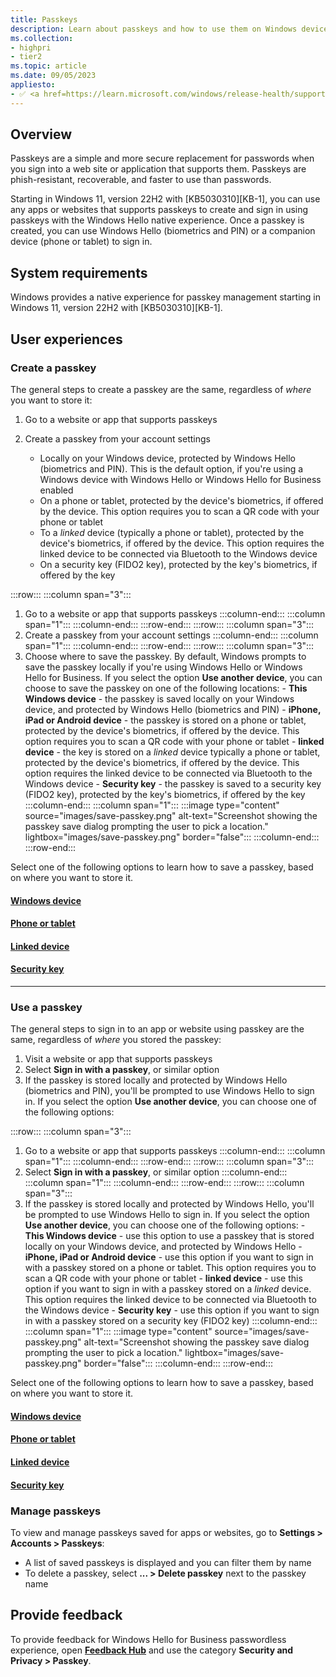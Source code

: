 ```yaml
---
title: Passkeys
description: Learn about passkeys and how to use them on Windows devices.
ms.collection: 
- highpri
- tier2
ms.topic: article
ms.date: 09/05/2023
appliesto: 
- ✅ <a href=https://learn.microsoft.com/windows/release-health/supported-versions-windows-client target=_blank>Windows 11</a>
---
```


## Overview

Passkeys are a simple and more secure replacement for passwords when you sign into a web site or application that supports them. Passkeys are phish-resistant, recoverable, and faster to use than passwords.

Starting in Windows 11, version 22H2 with [KB5030310][KB-1], you can use any apps or websites that supports passkeys to create and sign in using passkeys with the Windows Hello native experience. Once a passkey is created, you can use Windows Hello (biometrics and PIN) or a companion device (phone or tablet) to sign in.

## System requirements

Windows provides a native experience for passkey management starting in Windows 11, version 22H2 with [KB5030310][KB-1].

## User experiences

### Create a passkey

The general steps to create a passkey are the same, regardless of *where* you want to store it:

1. Go to a website or app that supports passkeys
1. Create a passkey from your account settings

    - Locally on your Windows device, protected by Windows Hello (biometrics and PIN). This is the default option, if you're using a Windows device with Windows Hello or Windows Hello for Business enabled
    - On a phone or tablet, protected by the device's biometrics, if offered by the device. This option requires you to scan a QR code with your phone or tablet
    - To a *linked* device (typically a phone or tablet), protected by the device's biometrics, if offered by the device. This option requires the linked device to be connected via Bluetooth to the Windows device
    - On a security key (FIDO2 key), protected by the key's biometrics, if offered by the key

:::row:::
  :::column span="3":::
  1. Go to a website or app that supports passkeys
  :::column-end:::
  :::column span="1":::
  :::column-end:::
:::row-end:::
:::row:::
  :::column span="3":::
  2. Create a passkey from your account settings
  :::column-end:::
  :::column span="1":::
  :::column-end:::
:::row-end:::
:::row:::
  :::column span="3":::
  3. Choose where to save the passkey. By default, Windows prompts to save the passkey locally if you're using Windows Hello or Windows Hello for Business. If you select the option **Use another device**, you can choose to save the passkey on one of the following locations:
    - **This Windows device** - the passkey is saved locally on your Windows device, and protected by Windows Hello (biometrics and PIN)
    - **iPhone, iPad or Android device** - the passkey is stored on a phone or tablet, protected by the device's biometrics, if offered by the device. This option requires you to scan a QR code with your phone or tablet
    - **linked device** - the key is stored on a *linked* device typically a phone or tablet, protected by the device's biometrics, if offered by the device. This option requires the linked device to be connected via Bluetooth to the Windows device
    - **Security key** - the passkey is saved to a security key (FIDO2 key), protected by the key's biometrics, if offered by the key
  :::column-end:::
  :::column span="1":::
  :::image type="content" source="images/save-passkey.png" alt-text="Screenshot showing the passkey save dialog prompting the user to pick a location." lightbox="images/save-passkey.png" border="false":::
  :::column-end:::
:::row-end:::

Select one of the following options to learn how to save a passkey, based on where you want to store it.

#### [**Windows device**](#tab/windows)

#### [**Phone or tablet**](#tab/mobile)

#### [**Linked device**](#tab/mobile)

#### [**Security key**](#tab/key)

---

### Use a passkey

The general steps to sign in to an app or website using passkey are the same, regardless of *where* you stored the passkey:

1. Visit a website or app that supports passkeys
1. Select **Sign in with a passkey**, or similar option
1. If the passkey is stored locally and protected by Windows Hello (biometrics and PIN), you'll be prompted to use Windows Hello to sign in. If you select the option **Use another device**, you can choose one of the following options:

:::row:::
  :::column span="3":::
  1. Go to a website or app that supports passkeys
  :::column-end:::
  :::column span="1":::
  :::column-end:::
:::row-end:::
:::row:::
  :::column span="3":::
  2. Select **Sign in with a passkey**, or similar option
  :::column-end:::
  :::column span="1":::
  :::column-end:::
:::row-end:::
:::row:::
  :::column span="3":::
  3. If the passkey is stored locally and protected by Windows Hello, you'll be prompted to use Windows Hello to sign in. If you select the option **Use another device**, you can choose one of the following options:
    - **This Windows device** - use this option to use a passkey that is stored locally on your Windows device, and protected by Windows Hello
    - **iPhone, iPad or Android device** - use this option if you want to sign in with a passkey stored on a phone or tablet. This option requires you to scan a QR code with your phone or tablet
    - **linked device** - use this option if you want to sign in with a passkey stored on a *linked* device. This option requires the linked device to be connected via Bluetooth to the Windows device
    - **Security key** - use this option if you want to sign in with a passkey stored on a security key (FIDO2 key)
  :::column-end:::
  :::column span="1":::
  :::image type="content" source="images/save-passkey.png" alt-text="Screenshot showing the passkey save dialog prompting the user to pick a location." lightbox="images/save-passkey.png" border="false":::
  :::column-end:::
:::row-end:::

Select one of the following options to learn how to save a passkey, based on where you want to store it.

#### [**Windows device**](#tab/windows)

#### [**Phone or tablet**](#tab/mobile)

#### [**Linked device**](#tab/mobile)

#### [**Security key**](#tab/key)


### Manage passkeys

To view and manage passkeys saved for apps or websites, go to **Settings > Accounts > Passkeys**:

- A list of saved passkeys is displayed and you can filter them by name
- To delete a passkey, select **... > Delete passkey** next to the passkey name

## Provide feedback

To provide feedback for Windows Hello for Business passwordless experience, open [**Feedback Hub**][FHUB] and use the category **Security and Privacy > Passkey**.

<!--links-->

[FHUB]: feedback-hub://?referrer=resolveUpgradeErrorsPage&tabid=2&contextid=81&newFeedback=true&feedbackType=2&topic=submit-errors.md
